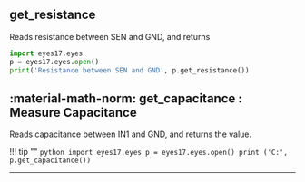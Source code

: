 


## get_resistance

Reads resistance between SEN and GND, and returns

```python
import eyes17.eyes
p = eyes17.eyes.open()
print('Resistance between SEN and GND', p.get_resistance())
```



## :material-math-norm: get_capacitance : Measure Capacitance 

Reads capacitance between IN1 and GND, and returns the value.



!!! tip ""
	```python
	import eyes17.eyes
	p = eyes17.eyes.open()
	print ('C:', p.get_capacitance())
	```


<hr>

